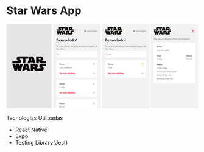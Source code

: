 # Star Wars App

![Demo App](https://github.com/smvictorON/StarWars/blob/master/assets/demo.png)

Tecnologias Utilizadas

- React Native
- Expo
- Testing Library(Jest)